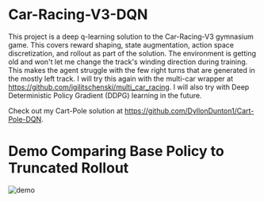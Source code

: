# Car-Racing-V3-DQN
This project is a deep q-learning solution to the Car-Racing-V3 gymnasium game. This covers reward shaping, state augmentation, action space discretization, and rollout as part of the solution. The environment is getting old and won't let me change the track's winding direction during training. This makes the agent struggle with the few right turns that are generated in the mostly left track. I will try this again with the multi-car wrapper at https://github.com/igilitschenski/multi_car_racing. I will also try with Deep Deterministic Policy Gradient (DDPG) learning in the future. 

Check out my Cart-Pole solution at https://github.com/DyllonDunton1/Cart-Pole-DQN.


# Demo Comparing Base Policy to Truncated Rollout
![demo](https://github.com/user-attachments/assets/60e138ec-f725-455e-bd68-a9f361e67428)
